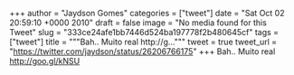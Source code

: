 
+++
author = "Jaydson Gomes"
categories = ["tweet"]
date = "Sat Oct 02 20:59:10 +0000 2010"
draft = false
image = "No media found for this Tweet"
slug = "333ce24afe1bb7446d524ba197778f2b480645cf"
tags = ["tweet"]
title = """Bah.. Muito real http://g..."""
tweet = true
tweet_url = "https://twitter.com/jaydson/status/26206766175"
+++
Bah.. Muito real http://goo.gl/kNSU
